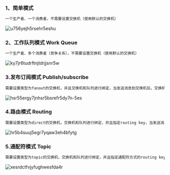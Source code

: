 ### 1、简单模式

```bash
一个生产者、一个消费者，不需要设置交换机（使用默认的交换机）
```

![u756yejh5rsehr5eshu](https://cdn.staticaly.com/gh/quinhua/pics@main/markdown/u756yejh5rsehr5eshu.1rwq5hoavra8.webp)

### 2、工作队列模式 Work Queue

```bash
一个生产者、多个消费者（竞争关系），不需要设置交换机（使用默认的交换机）
```

![ky7jr6tudrftnjtdrjjsnr5w](https://cdn.staticaly.com/gh/quinhua/pics@main/markdown/ky7jr6tudrftnjtdrjjsnr5w.71mz6ucs1sk0.webp)

### 3.发布订阅模式 Publish/subscribe

```bash
需要设置类型为fanout的交换机，并且交换机和队列进行绑定，当发送消息到交换机后，交换机会将消息发送到绑定的队列
```

![hsr55ergy7jnhsr5bsrefr5dy7n-5es](https://cdn.staticaly.com/gh/quinhua/pics@main/markdown/hsr55ergy7jnhsr5bsrefr5dy7n-5es.unb06xc254w.webp)

### 4.路由模式 Routing

```bash
需要设置类型为direct的交换机，交换机和队列进行绑定，并且指定routing key，当发送消息到交换机后，交换机会根据routing key将消息发送到对应的队列
```

![hr5b4suuj5egr7yqaw3eh4bfytg](https://cdn.staticaly.com/gh/quinhua/pics@main/markdown/hr5b4suuj5egr7yqaw3eh4bfytg.34elav6ae3o0.webp)

### 5.通配符模式 Topic

```bash
需要设置类型为topic的交换机，交换机和队列进行绑定，并且指定通配符方式的routing key，当发送消息到交换机后，交换机会根据routing key将消息发送到对应的队列
```

![xesrdctfvjyfughwesfda4r](https://cdn.staticaly.com/gh/quinhua/pics@main/markdown/xesrdctfvjyfughwesfda4r.4fyom8fduak0.webp)

